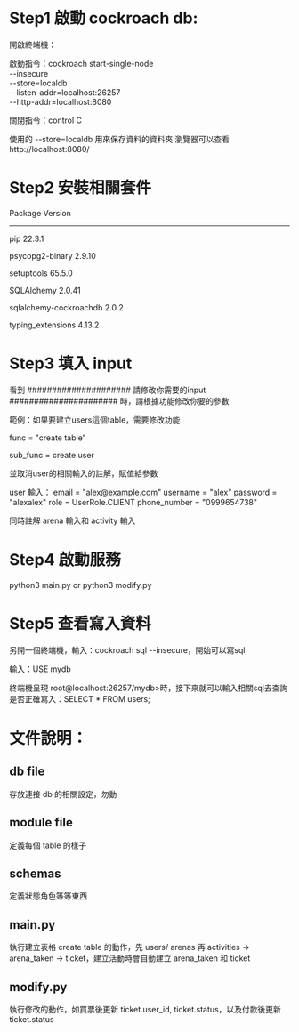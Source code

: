 # Step1 啟動 cockroach db: 
開啟終端機：

啟動指令：cockroach start-single-node \
  --insecure \
  --store=localdb \
  --listen-addr=localhost:26257 \
  --http-addr=localhost:8080

關閉指令：control C

使用的 --store=localdb 用來保存資料的資料夾
瀏覽器可以查看 http://localhost:8080/

# Step2 安裝相關套件
Package                Version
---------------------- -------
pip                    22.3.1

psycopg2-binary        2.9.10

setuptools             65.5.0

SQLAlchemy             2.0.41

sqlalchemy-cockroachdb 2.0.2

typing_extensions      4.13.2

# Step3 填入 input
看到 ##################### 請修改你需要的input ###################### 時，請根據功能修改你要的參數

範例：如果要建立users這個table，需要修改功能

func = "create table"

sub_func = create user

並取消user的相關輸入的註解，賦值給參數

user 輸入：
email = "alex@example.com"
username = "alex"
password = "alexalex"
role = UserRole.CLIENT
phone_number = "0999654738"

同時註解 arena 輸入和 activity 輸入

# Step4 啟動服務
python3 main.py or python3 modify.py

# Step5 查看寫入資料
另開一個終端機，輸入：cockroach sql --insecure，開始可以寫sql

輸入：USE mydb

終端機呈現 root@localhost:26257/mydb>時，接下來就可以輸入相關sql去查詢是否正確寫入：SELECT * FROM users;

# 文件說明：
## db file
存放連接 db 的相關設定，勿動

## module file 
定義每個 table 的樣子

## schemas
定義狀態角色等等東西

## main.py
執行建立表格 create table 的動作，先 users/ arenas 再 activities -> arena_taken -> ticket，建立活動時會自動建立 arena_taken 和 ticket

## modify.py
執行修改的動作，如買票後更新 ticket.user_id, ticket.status，以及付款後更新 ticket.status
